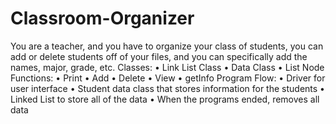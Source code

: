 # Classroom-Organizer

You are a teacher, and you have to organize your class of students, you can add or delete students off of your files, and you can specifically add the names, major, grade, etc.
Classes:
•	Link List Class
•	Data Class
•	List Node
Functions:
•	Print 
•	Add
•	Delete
•	View
•	getInfo
Program Flow:
•	Driver for user interface
•	Student data class that stores information for the students
•	Linked List to store all of the data
•	When the programs ended, removes all data
